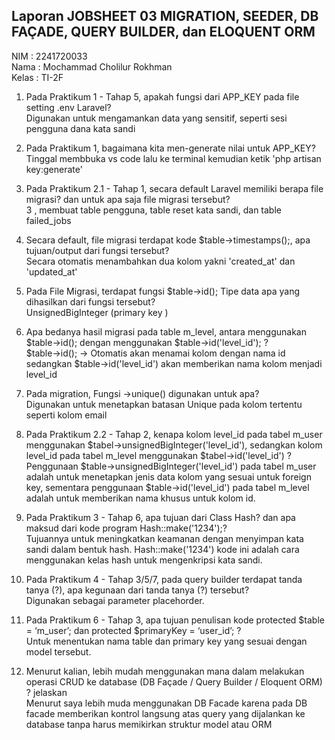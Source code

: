 ## Laporan JOBSHEET 03 MIGRATION, SEEDER, DB FAÇADE, QUERY BUILDER, dan ELOQUENT ORM

NIM : 2241720033 <br>
Nama : Mochammad Cholilur Rokhman <br>
Kelas : TI-2F

1. Pada Praktikum 1 - Tahap 5, apakah fungsi dari APP_KEY pada file setting .env Laravel? <br>
   Digunakan untuk mengamankan data yang sensitif, seperti sesi pengguna dana kata sandi

2. Pada Praktikum 1, bagaimana kita men-generate nilai untuk APP_KEY? <br>
    Tinggal membbuka vs code lalu ke terminal kemudian ketik 'php artisan key:generate'

3. Pada Praktikum 2.1 - Tahap 1, secara default Laravel memiliki berapa file migrasi? dan untuk apa saja file migrasi tersebut? <br>
    3 , membuat table pengguna, table reset kata sandi, dan table failed_jobs

4. Secara default, file migrasi terdapat kode $table->timestamps();, apa tujuan/output dari fungsi tersebut? <br>
    Secara otomatis menambahkan dua kolom yakni 'created_at' dan 'updated_at'

5. Pada File Migrasi, terdapat fungsi $table->id(); Tipe data apa yang dihasilkan dari fungsi tersebut? <br>
    UnsignedBigInteger (primary key
    )
6. Apa bedanya hasil migrasi pada table m_level, antara menggunakan $table->id(); dengan menggunakan $table->id('level_id'); ? <br>
    $table->id(); -> Otomatis akan menamai kolom dengan nama id
    sedangkan $table->id('level_id') akan memberikan nama kolom menjadi level_id

7. Pada migration, Fungsi ->unique() digunakan untuk apa? <br>
    Digunakan untuk menetapkan batasan Unique pada kolom tertentu seperti kolom email

8. Pada Praktikum 2.2 - Tahap 2, kenapa kolom level_id pada tabel m_user
   menggunakan $tabel->unsignedBigInteger('level_id'), sedangkan kolom level_id pada tabel m_level menggunakan $tabel->id('level_id') ? <br>
   Penggunaan $table->unsignedBigInteger('level_id') pada tabel m_user adalah untuk menetapkan jenis data kolom yang sesuai untuk foreign key, sementara penggunaan $table->id('level_id') pada tabel m_level adalah untuk memberikan nama khusus untuk kolom id.

9. Pada Praktikum 3 - Tahap 6, apa tujuan dari Class Hash? dan apa maksud dari kode program Hash::make('1234');? <br>
    Tujuannya untuk meningkatkan keamanan dengan menyimpan kata sandi dalam bentuk hash.
    Hash::make('1234') kode ini adalah cara menggunakan kelas hash untuk mengenkripsi kata sandi.

10. Pada Praktikum 4 - Tahap 3/5/7, pada query builder terdapat tanda tanya (?), apa kegunaan dari tanda tanya (?) tersebut? <br>
    Digunakan sebagai parameter placehorder.

11. Pada Praktikum 6 - Tahap 3, apa tujuan penulisan kode protected $table = ‘m_user’; dan protected $primaryKey = ‘user_id’; ? <br>
    Untuk menentukan nama table dan primary key yang sesuai dengan model tersebut.
12. Menurut kalian, lebih mudah menggunakan mana dalam melakukan operasi CRUD ke database (DB Façade / Query Builder / Eloquent ORM) ? jelaskan <br>
    Menurut saya lebih muda menggunakan DB Facade karena pada DB facade 
    memberikan kontrol langsung atas query yang dijalankan ke database tanpa harus memikirkan struktur model atau ORM
